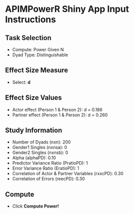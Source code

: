 # APIMPowerR Shiny App Input Instructions

## Task Selection
- Compute: Power Given N  
- Dyad Type: Distinguishable

## Effect Size Measure
- Select: **d**

## Effect Size Values
- Actor effect (Person 1 & Person 2): d = 0.186  
- Partner effect (Person 1 & Person 2): d = 0.260

## Study Information
- Number of Dyads (nxn): 200  
- Gender1 Singles (nxnsa): 0  
- Gender2 Singles (nxnsb): 0  
- Alpha (alphaPD): 0.10  
- Predictor Variance Ratio (PratioPD): 1  
- Error Variance Ratio (EratioPD): 1  
- Correlation of Actor & Partner Variables (rxxcPD): 0.30  
- Correlation of Errors (reecPD): 0.30

## Compute
- Click **Compute Power!**